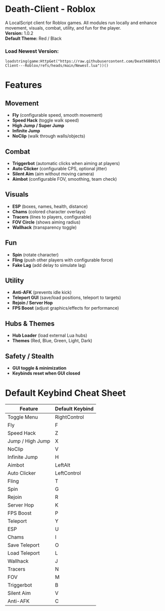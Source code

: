 # Death-Client - Roblox
A LocalScript client for Roblox games. All modules run locally and enhance movement, visuals, combat, utility, and fun for the player.  
**Version:** 1.0.2  
**Default Theme:** Red / Black  

### Load Newest Version:
```
loadstring(game:HttpGet("https://raw.githubusercontent.com/Death68093/Death-Client---Roblox/refs/heads/main/Newest.lua"))()
```

# Features

## Movement
- **Fly** (configurable speed, smooth movement)  
- **Speed Hack** (toggle walk speed)  
- **High Jump / Super Jump**  
- **Infinite Jump**  
- **NoClip** (walk through walls/objects)  

## Combat
- **Triggerbot** (automatic clicks when aiming at players)  
- **Auto Clicker** (configurable CPS, optional jitter)  
- **Silent Aim** (aim without moving camera)  
- **Aimbot** (configurable FOV, smoothing, team check)  

## Visuals
- **ESP** (boxes, names, health, distance)  
- **Chams** (colored character overlays)  
- **Tracers** (lines to players, configurable)  
- **FOV Circle** (shows aiming radius)  
- **Wallhack** (transparency toggle)  

## Fun
- **Spin** (rotate character)  
- **Fling** (push other players with configurable force)  
- **Fake Lag** (add delay to simulate lag)  

## Utility
- **Anti-AFK** (prevents idle kick)  
- **Teleport GUI** (save/load positions, teleport to targets)  
- **Rejoin / Server Hop**  
- **FPS Boost** (adjust graphics/effects for performance)  

## Hubs & Themes
- **Hub Loader** (load external Lua hubs)  
- **Themes** (Red, Blue, Green, Light, Dark)  

## Safety / Stealth
- **GUI toggle & minimization**  
- **Keybinds reset when GUI closed**  

# Default Keybind Cheat Sheet

| Feature          | Default Keybind |
|-----------------|----------------|
| Toggle Menu      | RightControl   |
| Fly              | F              |
| Speed Hack       | Z              |
| Jump / High Jump | X              |
| NoClip           | V              |
| Infinite Jump    | H              |
| Aimbot           | LeftAlt        |
| Auto Clicker     | LeftControl    |
| Fling            | T              |
| Spin             | G              |
| Rejoin           | R              |
| Server Hop       | K              |
| FPS Boost        | P              |
| Teleport         | Y              |
| ESP              | U              |
| Chams            | I              |
| Save Teleport    | O              |
| Load Teleport    | L              |
| Wallhack         | J              |
| Tracers          | N              |
| FOV              | M              |
| Triggerbot       | B              |
| Silent Aim       | V              |
| Anti-AFK         | C              |
